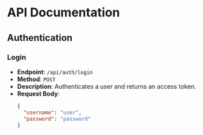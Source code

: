 # API Documentation

## Authentication

### Login
- **Endpoint**: `/api/auth/login`
- **Method**: `POST`
- **Description**: Authenticates a user and returns an access token.
- **Request Body**:
  ```json
  {
    "username": "user",
    "password": "password"
  }
